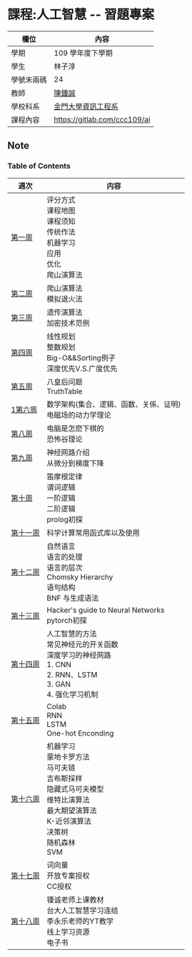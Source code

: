 # 課程:人工智慧 -- 習題專案

欄位 | 內容
-----|--------
學期 | 109 學年度下學期
學生 |  林子淳
學號末兩碼 | 24
教師 | [陳鍾誠](https://www.nqu.edu.tw/educsie/index.php?act=blog&code=list&ids=4)
學校科系 | [金門大學資訊工程系](https://www.nqu.edu.tw/educsie/index.php)
課程內容 | https://gitlab.com/ccc109/ai


## Note
### Table of Contents

週次 | 内容
---- | ----
[第一周](https://github.com/lzc2021/ai109b/blob/main/note/week1.md) |  评分方式<br>  课程地图<br>  课程须知<br>  传统作法<br>  机器学习<br>  应用 <br>  优化<br>  爬山演算法
[第二周](https://github.com/lzc2021/ai109b/blob/main/note/week2.md) | 爬山演算法<br> 模拟退火法
[第三周](https://github.com/cycyucheng1010/ai109b/blob/main/Note/20210311%E7%AC%AC%E4%B8%89%E9%80%B1%E7%AD%86%E8%A8%98.md) | 遗传演算法<br> 加密技术范例
[第四周](https://github.com/cycyucheng1010/ai109b/blob/main/Note/20210318%E7%AC%AC%E5%9B%9B%E9%80%B1%E7%AD%86%E8%A8%98.md) | 线性规划<br> 整数规划<br> Big-O&&Sorting例子 <br> 深度优先V.S.广度优先
[第五周](https://github.com/cycyucheng1010/ai109b/blob/main/Note/20210326%E7%AC%AC%E4%BA%94%E9%80%B1%E7%AD%86%E8%A8%98.md) | 八皇后问题 <br> TruthTable
[1第六周](https://github.com/cycyucheng1010/ai109b/blob/main/Note/20210401%E7%AC%AC%E5%85%AD%E9%80%B1%E7%AD%86%E8%A8%98.md) | 数学架构(集合、逻辑、函数、关係、证明)<br> 电磁场的动力学理论
[第八周](https://github.com/cycyucheng1010/ai109b/blob/main/Note/20210415%E7%AC%AC%E5%85%AB%E9%80%B1%E7%AD%86%E8%A8%98.md) | 电脑是怎麽下棋的 <br> 恐怖谷理论
[第九周](https://github.com/cycyucheng1010/ai109b/blob/main/Note/20210422%E7%AC%AC%E4%B9%9D%E9%80%B1%E7%AD%86%E8%A8%98.md) | 神经网路介绍 <br> 从微分到梯度下降
[第十周](https://github.com/cycyucheng1010/ai109b/blob/main/Note/20210429%E7%AC%AC%E5%8D%81%E9%80%B1%E7%AD%86%E8%A8%98.md) | 笛摩根定律 <br> 谓词逻辑 <br> 一阶逻辑 <br> 二阶逻辑 <br> prolog初探
[第十一周](https://github.com/cycyucheng1010/ai109b/blob/main/Note/20210506%E7%AC%AC%E5%8D%81%E4%B8%80%E9%80%B1%E7%AD%86%E8%A8%98.md) | 科学计算常用函式库以及使用
[第十二周](https://github.com/cycyucheng1010/ai109b/blob/main/Note/20210513%E7%AC%AC%E5%8D%81%E4%BA%8C%E9%80%B1%E7%AD%86%E8%A8%98.md) | 自然语言<br> 语言的处理<br> 语言的层次<br> Chomsky Hierarchy<br> 语句结构<br> BNF 与生成语法
[第十三周](https://github.com/cycyucheng1010/ai109b/blob/main/Note/20210520%E7%AC%AC%E5%8D%81%E4%B8%89%E9%80%B1%E7%AD%86%E8%A8%98.md) | Hacker's guide to Neural Networks <br> pytorch初探
[第十四周](https://github.com/cycyucheng1010/ai109b/blob/main/Note/20210527%E7%AC%AC%E5%8D%81%E5%9B%9B%E9%80%B1%E7%AD%86%E8%A8%98.md) | 人工智慧的方法<br> 常见神经元的开关函数<br>深度学习的神经网路 <br>1. CNN <br> 2. RNN、LSTM <br> 3. GAN <br> 4. 强化学习机制
[第十五周](https://github.com/cycyucheng1010/ai109b/blob/main/Note/20210603%E7%AC%AC%E5%8D%81%E4%BA%94%E9%80%B1%E7%AD%86%E8%A8%98.md) | Colab <br> RNN <br> LSTM <br> One-hot Enconding
[第十六周](https://github.com/cycyucheng1010/ai109b/blob/main/Note/20210610%E7%AC%AC%E5%8D%81%E5%85%AD%E9%80%B1%E7%AD%86%E8%A8%98.md) | 机器学习 <br> 蒙地卡罗方法 <br> 马可夫链  <br> 吉布斯採样  <br> 隐藏式马可夫模型  <br> 维特比演算法 <br> 最大期望演算法  <br> K-近邻演算法 <br> 决策树 <br> 随机森林 <br> SVM 
[第十七周](https://github.com/cycyucheng1010/ai109b/blob/main/Note/20210617%E7%AC%AC%E5%8D%81%E4%B8%83%E9%80%B1%E7%AD%86%E8%A8%98.md) | 词向量 <br> 开放专案授权 <br> CC授权
[第十八周](https://github.com/cycyucheng1010/ai109b/blob/main/Note/20210624%E7%AC%AC%E5%8D%81%E5%85%AB%E9%80%B1%E7%AD%86%E8%A8%98.md) | 锺诚老师上课教材 <br> 台大人工智慧学习连结 <br> 李永乐老师的YT教学 <br> 线上学习资源 <br> 电子书
